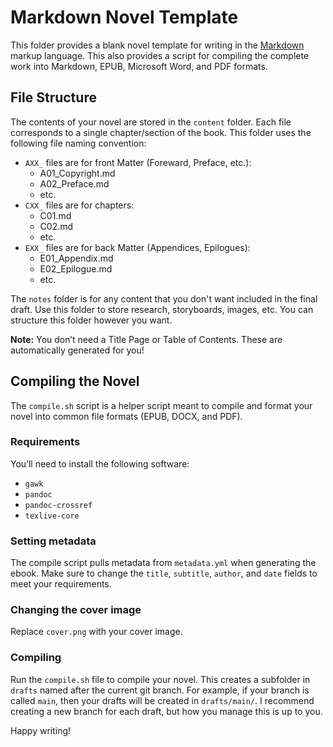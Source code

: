 # Markdown Novel Template

This folder provides a blank novel template for writing in the [Markdown](https://daringfireball.net/projects/markdown/) markup language. This also provides a script for compiling the complete work into Markdown, EPUB, Microsoft Word, and PDF formats.

## File Structure

The contents of your novel are stored in the `content` folder. Each file corresponds to a single chapter/section of the book. This folder uses the following file naming convention:

- `AXX_` files are for front Matter (Foreward, Preface, etc.):
  - A01_Copyright.md
  - A02_Preface.md
  - etc.
- `CXX_` files are for chapters:
  - C01.md
  - C02.md
  - etc.
- `EXX_` files are for back Matter (Appendices, Epilogues):
  - E01_Appendix.md
  - E02_Epilogue.md
  - etc.

The `notes` folder is for any content that you don't want included in the final draft. Use this folder to store research, storyboards, images, etc. You can structure this folder however you want.

**Note:** You don’t need a Title Page or Table of Contents. These are automatically generated for you!

## Compiling the Novel

The `compile.sh` script is a helper script meant to compile and format your novel into common file formats (EPUB, DOCX, and PDF).

### Requirements

You’ll need to install the following software:

- `gawk`
- `pandoc`
- `pandoc-crossref`
- `texlive-core`

### Setting metadata

The compile script pulls metadata from `metadata.yml` when generating the ebook. Make sure to change the `title`, `subtitle`, `author`, and `date` fields to meet your requirements.

### Changing the cover image

Replace `cover.png` with your cover image.

### Compiling

Run the `compile.sh` file to compile your novel. This creates a subfolder in `drafts` named after the current git branch. For example, if your branch is called `main`, then your drafts will be created in `drafts/main/`. I recommend creating a new branch for each draft, but how you manage this is up to you.

Happy writing!
